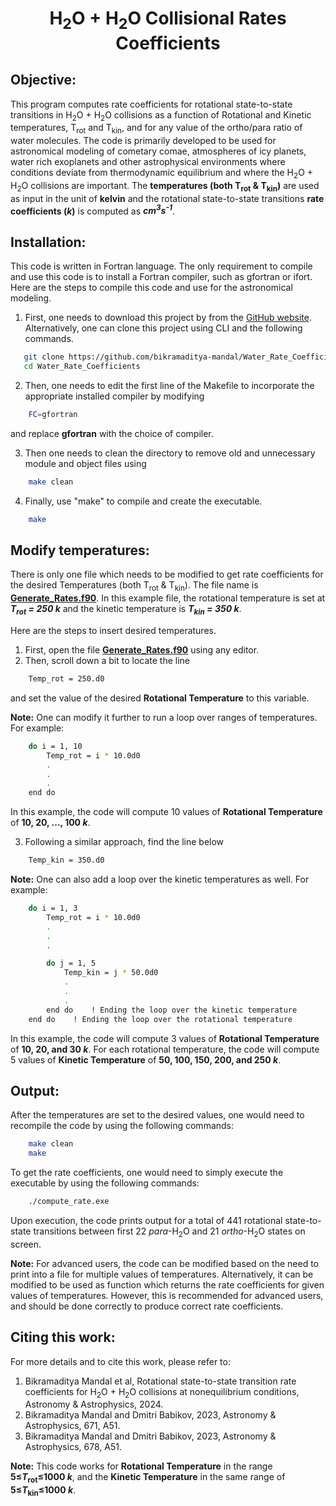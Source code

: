 <h1 align="center">H<sub>2</sub>O + H<sub>2</sub>O Collisional Rates Coefficients</h1>

## Objective:

This program computes rate coefficients for rotational state-to-state transitions in H<sub>2</sub>O + H<sub>2</sub>O collisions as a function of Rotational and Kinetic temperatures, T<sub>rot</sub> and T<sub>kin</sub>, and for any value of the ortho/para ratio of water molecules. The code is primarily developed to be used for astronomical modeling of cometary comae, atmospheres of icy planets, water rich exoplanets and other astrophysical environments where conditions deviate from thermodynamic equilibrium and where the H<sub>2</sub>O + H<sub>2</sub>O collisions are important. The **temperatures (both T<sub>rot</sub> & T<sub>kin</sub>)** are used as input in the unit of **kelvin** and the rotational state-to-state transitions **rate coefficients (*k*)** is computed as ***cm<sup>3</sup>s<sup>-1</sup>***.

## Installation:

This code is written in Fortran language. The only requirement to compile and use this code is to install a Fortran compiler, such as gfortran or ifort. Here are the steps to compile this code and use for the astronomical modeling.

1. First, one needs to download this project by from the [GitHub website](https://github.com/bikramaditya-mandal/Water_Rate_Coefficients.git). Alternatively, one can clone this project using CLI and the following commands.

```sh
   git clone https://github.com/bikramaditya-mandal/Water_Rate_Coefficients.git
   cd Water_Rate_Coefficients
```

2. Then, one needs to edit the first line of the Makefile to incorporate the appropriate installed compiler by modifying 

```sh
    FC=gfortran
```

and  replace **gfortran** with the choice of compiler.

3. Then one needs to clean the directory to remove old and unnecessary module and object files using 

```sh
    make clean
```

4. Finally, use "make" to compile and create the executable.
```sh
    make
```

## Modify temperatures:

There is only one file which needs to be modified to get rate coefficients for the desired Temperatures (both T<sub>rot</sub> & T<sub>kin</sub>). The file name is [**Generate_Rates.f90**](Generate_Rates.f90). In this example file, the rotational temperature is set at ***T<sub>rot</sub> = 250 k*** and the kinetic temperature is ***T<sub>kin</sub> = 350 k***.

Here are the steps to insert desired temperatures.

1. First, open the file [**Generate_Rates.f90**](Generate_Rates.f90) using any editor.
2. Then, scroll down a bit to locate the line

```sh
    Temp_rot = 250.d0
```

and set the value of the desired **Rotational Temperature** to this variable.

**Note:** One can modify it further to run a loop over ranges of temperatures. For example:

```sh
    do i = 1, 10
        Temp_rot = i * 10.0d0
        .
        .
        .
    end do
```

In this example, the code will compute 10 values of **Rotational Temperature** of **10, 20, ..., 100 *k***.

3. Following a similar approach, find the line below

```sh
    Temp_kin = 350.d0
```

**Note:** One can also add a loop over the kinetic temperatures as well. For example:

```sh
    do i = 1, 3
        Temp_rot = i * 10.0d0
        .
        .
        .

        do j = 1, 5
            Temp_kin = j * 50.0d0
            .
            .
            .
        end do    ! Ending the loop over the kinetic temperature
    end do    ! Ending the loop over the rotational temperature
```

In this example, the code will compute 3 values of **Rotational Temperature** of **10, 20, and 30 *k***. For each rotational temperature, the code will compute 5 values of **Kinetic Temperature** of **50, 100, 150, 200, and 250 *k***.

## Output:

After the temperatures are set to the desired values, one would need to recompile the code by using the following commands:

```sh
    make clean
    make
```

To get the rate coefficients, one would need to simply execute the executable by using the following commands:

```sh
    ./compute_rate.exe
```

Upon execution, the code prints output for a total of 441 rotational state-to-state transitions between first 22 *para*-H<sub>2</sub>O and 21 *ortho*-H<sub>2</sub>O states on screen.

**Note:** For advanced users, the code can be modified based on the need to print into a file for multiple values of temperatures. Alternatively, it can be modified to be used as function which returns the rate coefficients for given values of temperatures. However, this is recommended for advanced users, and should be done correctly to produce correct rate coefficients.

## Citing this work:

For more details and to cite this work, please refer to:
1. Bikramaditya Mandal et al, Rotational state-to-state transition rate coefficients for H<sub>2</sub>O + H<sub>2</sub>O collisions at nonequilibrium conditions, Astronomy & Astrophysics, 2024.
2. Bikramaditya Mandal and Dmitri Babikov, 2023, Astronomy & Astrophysics, 671, A51.
3. Bikramaditya Mandal and Dmitri Babikov, 2023, Astronomy & Astrophysics, 678, A51.

**Note:** This code works for **Rotational Temperature** in the range **5&le;*T*<sub>rot</sub>&le;1000 *k***, and the **Kinetic Temperature** in the same range of **5&le;*T*<sub>kin</sub>&le;1000 *k***. 



